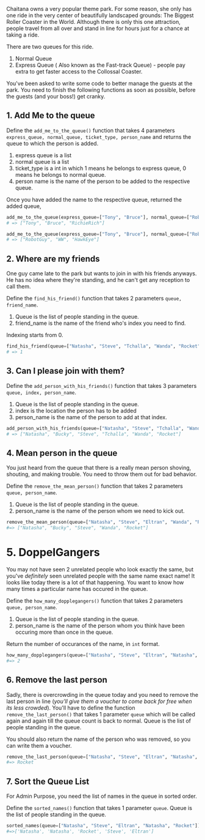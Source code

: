 Chaitana owns a very popular theme park. For some reason, she only has one ride in the very center of beautifully landscaped grounds: The Biggest Roller Coaster in the World. Although there is only this one attraction, people travel from all over and stand in line for hours just for a chance at taking a ride.

There are two queues for this ride.

1. Normal Queue
2. Express Queue ( Also known as the Fast-track Queue) - people pay extra to get faster access to the Collossal Coaster.

You've been asked to write some code to better manage the guests at the park.  You need to finish the following functions as soon as possible, before the guests (and your boss!) get cranky.

## 1. Add Me to the queue

Define the `add_me_to_the_queue()` function that takes 4 parameters `express_queue, normal_queue, ticket_type, person_name` and returns the queue to which the person is added.

1. express queue is a list
2. normal queue is a list
3. ticket_type is a int in which 1 means he belongs to express queue, 0 means he belongs to normal queue.
4. person name is the name of the person to be added to the respective queue.

Once you have added the name to the respective queue, returned the added queue,

```python
add_me_to_the_queue(express_queue=["Tony", "Bruce"], normal_queue=["RobotGuy", "WW"], ticket_type=1, person_name="RichieRich")
# => ["Tony", "Bruce", "RichieRich"]

add_me_to_the_queue(express_queue=["Tony", "Bruce"], normal_queue=["RobotGuy", "WW"], ticket_type=0, person_name="HawkEye")
# => ["RobotGuy", "WW", "HawkEye"]
```

## 2. Where are my friends

One guy came late to the park but wants to join in with his friends anyways. He has no idea where they're standing, and he can't get any reception to call them.

Define the `find_his_friend()` function that takes 2 parameters `queue, friend_name`.

1. Queue is the list of people standing in the queue.
2. friend_name is the name of the friend who's index you need to find.

Indexing starts from 0.

```python
find_his_friend(queue=["Natasha", "Steve", "Tchalla", "Wanda", "Rocket"], friend_name="Steve")
# => 1
```

## 3. Can I please join with them?

Define the `add_person_with_his_friends()` function that takes 3 parameters `queue, index, person_name`.

1. Queue is the list of people standing in the queue.
2. index is the location the person has to be added
3. person_name is the name of the person to add at that index.

```python
add_person_with_his_friends(queue=["Natasha", "Steve", "Tchalla", "Wanda", "Rocket"], index=1, person_name="Bucky")
# => ["Natasha", "Bucky", "Steve", "Tchalla", "Wanda", "Rocket"]
```

## 4. Mean person in the queue

You just heard from the queue that there is a really mean person shoving, shouting, and making trouble. You need to throw them out for bad behavior.

Define the `remove_the_mean_person()` function that takes 2 parameters `queue, person_name`.

1. Queue is the list of people standing in the queue.
2. person_name is the name of the person whom we need to kick out.

```python
remove_the_mean_person(queue=["Natasha", "Steve", "Eltran", "Wanda", "Rocket"], person_name="Eltran")
#=> ["Natasha", "Bucky", "Steve", "Wanda", "Rocket"]
```

# 5. DoppelGangers

You may not have seen 2 unrelated people who look exactly the same, but you've _definitely_ seen unrelated people with the same name exact name! It looks like today there is a lot of that happening. You want to know how many times a particular name has occured in the queue.

Define the `how_many_dopplegangers()` function that takes 2 parameters `queue, person_name`.

1. Queue is the list of people standing in the queue.
2. person_name is the name of the person whom you think have been occuring more than once in the queue.

Return the number of occurances of the name, in `int` format.

```python
how_many_dopplegangers(queue=["Natasha", "Steve", "Eltran", "Natasha", "Rocket"], person_name="Natasha")
#=> 2
```

## 6. Remove the last person

Sadly, there is overcrowding in the queue today and you need to remove the last person in line (_you'll give them a voucher to come back for free when its less crowded_). You'll have to define the function `remove_the_last_person()` that takes 1 parameter `queue` which will be called again and again till the queue count is back to normal. Queue is the list of people standing in the queue.

You should also return the name of the person who was removed, so you can write them a voucher.

```python
remove_the_last_person(queue=["Natasha", "Steve", "Eltran", "Natasha", "Rocket"])
#=> Rocket
```

## 7. Sort the Queue List

For Admin Purpose, you need the list of names in the queue in sorted order.

Define the `sorted_names()` function that takes 1 parameter `queue`. Queue is the list of people standing in the queue.

```python
sorted_names(queue=["Natasha", "Steve", "Eltran", "Natasha", "Rocket"])
#=>['Natasha', 'Natasha', 'Rocket', 'Steve', 'Eltran']
```

